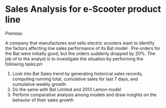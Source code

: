 # Sales Analysis for e-Scooter product line

Premise:

A company that manufactures and sells electric scooters want to identify the factors affecting low sales performance of its Bat model . Pre-orders for the Bat were initially good, but the orders suddenly dropped by 20%. 
The job of to the analyst is to investigate the situation by performing the following tasks:pri

1. Look into Bat Sales trend by generating historical sales records, computing running total, cumulative sales for last 7 days, and cumulative weekly growth  
2. Do the same with Bat Limited and 2013 Lemon model
3. Perform comparative analysis among models and draw insights on the behavior of their sales growth

